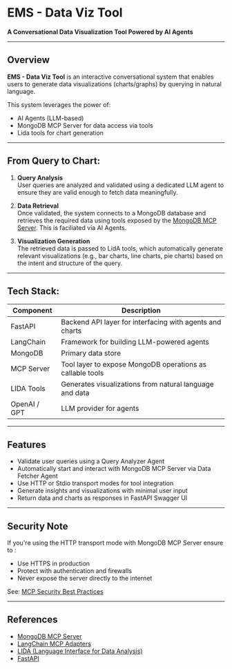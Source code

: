 # EMS - Data Viz Tool

**A Conversational Data Visualization Tool Powered by AI Agents**

---

## Overview

**EMS - Data Viz Tool** is an interactive conversational system that enables users to generate data visualizations (charts/graphs) by  querying in natural language.

This system leverages the power of:

- AI Agents (LLM-based)
- MongoDB MCP Server for data access via tools
- Lida tools for chart generation

---

## From Query to Chart:

1. **Query Analysis**  
   User queries are analyzed and validated using a dedicated LLM agent to ensure they are valid enough to fetch data meaningfully.

2. **Data Retrieval**  
   Once validated, the system connects to a MongoDB database and retrieves the required data using tools exposed by the [MongoDB MCP Server](https://github.com/mongodb-js/mongodb-mcp-server).
   This is faciliated via AI Agents.

3. **Visualization Generation**  
   The retrieved data is passed to LidA tools, which automatically generate relevant visualizations (e.g., bar charts, line charts, pie charts) based on the intent and structure of the query.


---

## Tech Stack:

| Component       | Description                                                 |
|----------------|-------------------------------------------------------------|
| FastAPI         | Backend API layer for interfacing with agents and charts   |
| LangChain       | Framework for building LLM-powered agents                  |
| MongoDB         | Primary data store                                          |
| MCP Server      | Tool layer to expose MongoDB operations as callable tools  |
| LIDA Tools      | Generates visualizations from natural language and data    |
| OpenAI / GPT    | LLM provider for agents                                     |

---

## Features

- Validate user queries using a Query Analyzer Agent
- Automatically start and interact with MongoDB MCP Server via Data Fetcher Agent
- Use HTTP or Stdio transport modes for tool integration
- Generate insights and visualizations with minimal user input
- Return data and charts as responses in FastAPI Swagger UI

---


## Security Note

If you're using the HTTP transport mode with MongoDB MCP Server ensure to :

- Use HTTPS in production
- Protect with authentication and firewalls
- Never expose the server directly to the internet

See: [MCP Security Best Practices](https://github.com/mongodb-js/mongodb-mcp-server#security-best-practices)

---

## References

- [MongoDB MCP Server](https://github.com/mongodb-js/mongodb-mcp-server)
- [LangChain MCP Adapters](https://github.com/langchain-ai/langchain-mcp-adapters)
- [LIDA (Language Interface for Data Analysis)](https://github.com/visheratin/lida)
- [FastAPI](https://fastapi.tiangolo.com/)
